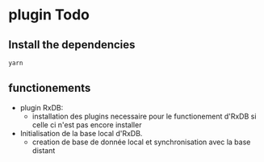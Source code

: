 # plugin Todo

## Install the dependencies

```bash
yarn
```

## functionements

- plugin RxDB:
  - installation des plugins necessaire pour le functionement d'RxDB si celle ci n'est pas encore installer
- Initialisation de la base local d'RxDB.
  - creation de base de donnée local et synchronisation avec la base distant
